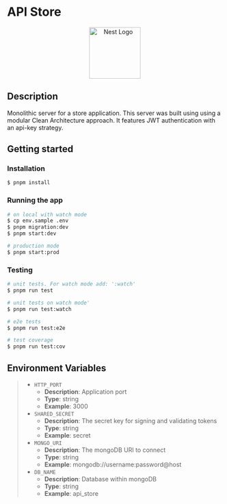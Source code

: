 # API Store
<p align="center">
  <a href="http://nestjs.com/" target="blank"><img src="https://nestjs.com/img/logo-small.svg" width="120" alt="Nest Logo" /></a>
</p>

## Description

Monolithic server for a store application. This server was built using using a modular Clean Architecture approach. It features JWT authentication with an api-key strategy.

## Getting started

### Installation

```bash
$ pnpm install
```

### Running the app

```bash
# on local with watch mode
$ cp env.sample .env
$ pnpm migration:dev
$ pnpm start:dev

# production mode
$ pnpm start:prod
```

### Testing

```bash
# unit tests. For watch mode add: ':watch'
$ pnpm run test

# unit tests on watch mode'
$ pnpm run test:watch

# e2e tests
$ pnpm run test:e2e

# test coverage
$ pnpm run test:cov
```

## Environment Variables

> - `HTTP_PORT`
>   - **Description**: Application port
>   - **Type**: string
>   - **Example**: 3000
> - `SHARED_SECRET`
>   - **Description**: The secret key for signing and validating tokens
>   - **Type**: string
>   - **Example**: secret
> - `MONGO_URI`
>   - **Description**: The mongoDB URI to connect
>   - **Type**: string
>   - **Example**: mongodb://username:password@host
> - `DB_NAME`
>   - **Description**: Database within mongoDB
>   - **Type**: string
>   - **Example**: api_store